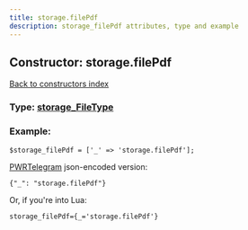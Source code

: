 ```yaml
---
title: storage.filePdf
description: storage_filePdf attributes, type and example
---
```

## Constructor: storage.filePdf  
[Back to constructors index](index.md)






### Type: [storage\_FileType](../types/storage_FileType.md)


### Example:

```
$storage_filePdf = ['_' => 'storage.filePdf'];
```  

[PWRTelegram](https://pwrtelegram.xyz) json-encoded version:

```
{"_": "storage.filePdf"}
```


Or, if you're into Lua:  


```
storage_filePdf={_='storage.filePdf'}

```



